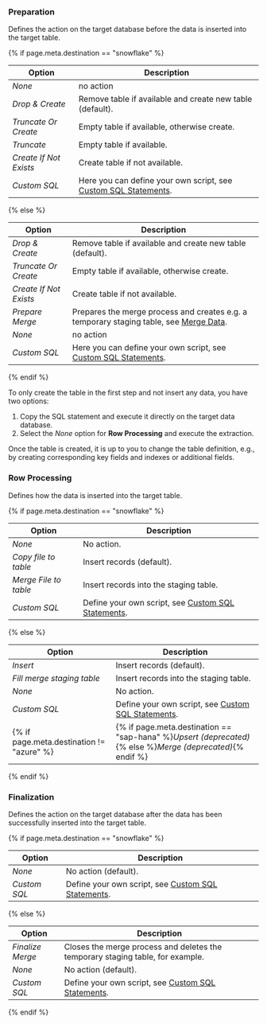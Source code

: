 
### Preparation

Defines the action on the target database before the data is inserted into the target table.

{% if page.meta.destination == "snowflake" %}

| Option | Description |
|---------|--------------|
| *None* | no action |
| *Drop & Create* | Remove table if available and create new table (default). |
| *Truncate Or Create* | Empty table if available, otherwise create. |
| *Truncate* | Empty table if available. |
| *Create If Not Exists* | Create table if not available. |
| *Custom SQL* | Here you can define your own script, see [Custom SQL Statements](#custom-sql-statements). |

{% else %}

| Option | Description |
|---------|--------------|
| *Drop & Create* | Remove table if available and create new table (default). |
| *Truncate Or Create* | Empty table if available, otherwise create. |
| *Create If Not Exists* | Create table if not available. |
| *Prepare Merge* | Prepares the merge process and creates e.g. a temporary staging table, see [Merge Data](#merge-data). |
| *None* | no action |
| *Custom SQL* | Here you can define your own script, see [Custom SQL Statements](#custom-sql-statements). |

{% endif %}

To only create the table in the first step and not insert any data, you have two options:
1. Copy the SQL statement and execute it directly on the target data database.
2. Select the *None* option for **Row Processing** and execute the extraction.

Once the table is created, it is up to you to change the table definition, e.g., by creating corresponding key fields and indexes or additional fields.

### Row Processing

Defines how the data is inserted into the target table.

{% if page.meta.destination == "snowflake" %}

| Option | Description |
|---------|--------------|
| *None* | No action. |
| *Copy file to table* | Insert records (default). |
| *Merge File to table* | Insert records into the staging table. |
| *Custom SQL* | Define your own script, see [Custom SQL Statements](#custom-sql-statements). |

{% else %}

| Option | Description |
|---------|--------------|
| *Insert* | Insert records (default). |
| *Fill merge staging table* | Insert records into the staging table. |
| *None* | No action. |
| *Custom SQL* | Define your own script, see [Custom SQL Statements](#custom-sql-statements). |
{% if page.meta.destination != "azure" %}| {% if page.meta.destination == "sap-hana" %}*Upsert (deprecated)*{% else %}*Merge (deprecated)*{% endif %} | This option is obsolete, see [Merge Data](#merge-data). Use the *Fill merge staging table* option.  |{% endif %}

{% endif %}

### Finalization

Defines the action on the target database after the data has been successfully inserted into the target table.

{% if page.meta.destination == "snowflake" %}

| Option | Description |
|---------|--------------|
| *None* | No action (default). |
| *Custom SQL* | Define your own script, see [Custom SQL Statements](#custom-sql-statements). |

{% else %}

| Option | Description |
|---------|--------------|
| *Finalize Merge*| Closes the merge process and deletes the temporary staging table, for example.  |
| *None* | No action (default). |
| *Custom SQL* | Define your own script, see [Custom SQL Statements](#custom-sql-statements). |

{% endif %}